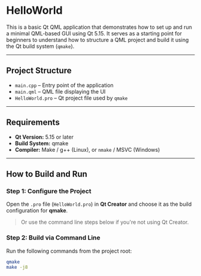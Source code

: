 # HelloWorld

This is a basic Qt QML application that demonstrates how to set up and run a minimal QML-based GUI using Qt 5.15. It serves as a starting point for beginners to understand how to structure a QML project and build it using the Qt build system (`qmake`).

---

## Project Structure

- `main.cpp` – Entry point of the application
- `main.qml` – QML file displaying the UI
- `HelloWorld.pro` – Qt project file used by `qmake`

---

## Requirements

- **Qt Version:** 5.15 or later
- **Build System:** qmake
- **Compiler:** Make / g++ (Linux), or `nmake` / MSVC (Windows)

---

##  How to Build and Run

###  Step 1: Configure the Project

Open the `.pro` file (`HelloWorld.pro`) in **Qt Creator** and choose it as the build configuration for **qmake**.

> Or use the command line steps below if you're not using Qt Creator.

### Step 2: Build via Command Line

Run the following commands from the project root:

```bash
qmake
make -j8
